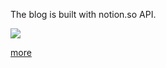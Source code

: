 The blog is built with notion.so API.

![](https://i.loli.net/2019/01/17/5c408f31777f5.gif)

[more](https://sorcererxw.com/post/build-blog-with-notion)